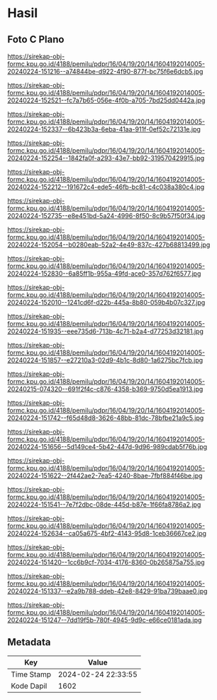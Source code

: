 # Hasil

## Foto C Plano

https://sirekap-obj-formc.kpu.go.id/4188/pemilu/pdpr/16/04/19/20/14/1604192014005-20240224-151216--a74844be-d922-4f90-877f-bc75f6e6dcb5.jpg

https://sirekap-obj-formc.kpu.go.id/4188/pemilu/pdpr/16/04/19/20/14/1604192014005-20240224-152521--fc7a7b65-056e-4f0b-a705-7bd25dd0442a.jpg

https://sirekap-obj-formc.kpu.go.id/4188/pemilu/pdpr/16/04/19/20/14/1604192014005-20240224-152337--6b423b3a-6eba-41aa-911f-0ef52c72131e.jpg

https://sirekap-obj-formc.kpu.go.id/4188/pemilu/pdpr/16/04/19/20/14/1604192014005-20240224-152254--1842fa0f-a293-43e7-bb92-319570429915.jpg

https://sirekap-obj-formc.kpu.go.id/4188/pemilu/pdpr/16/04/19/20/14/1604192014005-20240224-152212--191672c4-ede5-46fb-bc81-c4c038a380c4.jpg

https://sirekap-obj-formc.kpu.go.id/4188/pemilu/pdpr/16/04/19/20/14/1604192014005-20240224-152735--e8e451bd-5a24-4996-8f50-8c9b57f50f34.jpg

https://sirekap-obj-formc.kpu.go.id/4188/pemilu/pdpr/16/04/19/20/14/1604192014005-20240224-152054--b0280eab-52a2-4e49-837c-427b68813499.jpg

https://sirekap-obj-formc.kpu.go.id/4188/pemilu/pdpr/16/04/19/20/14/1604192014005-20240224-152830--6a85ff1b-955a-49fd-ace0-357d762f6577.jpg

https://sirekap-obj-formc.kpu.go.id/4188/pemilu/pdpr/16/04/19/20/14/1604192014005-20240224-152010--1241cd6f-d22b-445a-8b80-059b4b07c327.jpg

https://sirekap-obj-formc.kpu.go.id/4188/pemilu/pdpr/16/04/19/20/14/1604192014005-20240224-151935--eee735d6-713b-4c71-b2a4-d77253d32181.jpg

https://sirekap-obj-formc.kpu.go.id/4188/pemilu/pdpr/16/04/19/20/14/1604192014005-20240224-151857--e27210a3-02d9-4b1c-8d80-1a6275bc7fcb.jpg

https://sirekap-obj-formc.kpu.go.id/4188/pemilu/pdpr/16/04/19/20/14/1604192014005-20240215-074320--691f2f4c-c876-4358-b369-9750d5ea1913.jpg

https://sirekap-obj-formc.kpu.go.id/4188/pemilu/pdpr/16/04/19/20/14/1604192014005-20240224-151742--f65d48d8-3626-48bb-81dc-78bfbe21a9c5.jpg

https://sirekap-obj-formc.kpu.go.id/4188/pemilu/pdpr/16/04/19/20/14/1604192014005-20240224-151656--5d149ce4-5b42-447d-9d96-989cdab5f76b.jpg

https://sirekap-obj-formc.kpu.go.id/4188/pemilu/pdpr/16/04/19/20/14/1604192014005-20240224-151622--2f442ae2-7ea5-4240-8bae-7fbf884f46be.jpg

https://sirekap-obj-formc.kpu.go.id/4188/pemilu/pdpr/16/04/19/20/14/1604192014005-20240224-151541--7e7f2dbc-08de-445d-b87e-1f66fa8786a2.jpg

https://sirekap-obj-formc.kpu.go.id/4188/pemilu/pdpr/16/04/19/20/14/1604192014005-20240224-152634--ca05a675-4bf2-4143-95d8-1ceb36667ce2.jpg

https://sirekap-obj-formc.kpu.go.id/4188/pemilu/pdpr/16/04/19/20/14/1604192014005-20240224-151420--1cc6b9cf-7034-4176-8360-0b265875a755.jpg

https://sirekap-obj-formc.kpu.go.id/4188/pemilu/pdpr/16/04/19/20/14/1604192014005-20240224-151337--e2a9b788-ddeb-42e8-8429-91ba739baae0.jpg

https://sirekap-obj-formc.kpu.go.id/4188/pemilu/pdpr/16/04/19/20/14/1604192014005-20240224-151247--7dd19f5b-780f-4945-9d9c-e66ce0181ada.jpg


## Metadata

| Key        | Value               |
| ---------- | ------------------- |
| Time Stamp | 2024-02-24 22:33:55 |
| Kode Dapil | 1602                |



